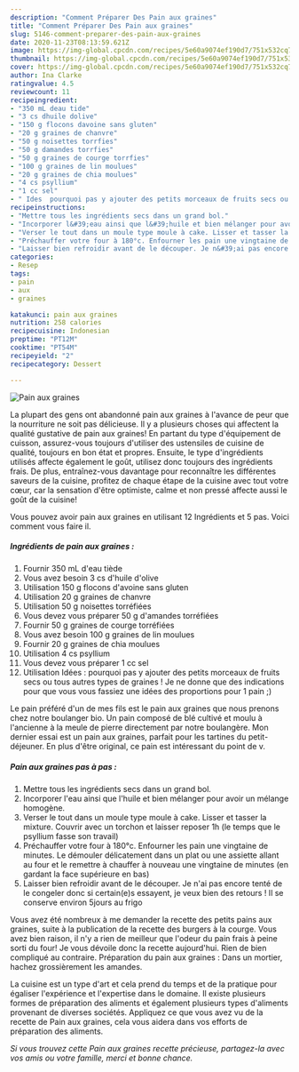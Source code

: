 ```yaml
---
description: "Comment Préparer Des Pain aux graines"
title: "Comment Préparer Des Pain aux graines"
slug: 5146-comment-preparer-des-pain-aux-graines
date: 2020-11-23T08:13:59.621Z
image: https://img-global.cpcdn.com/recipes/5e60a9074ef190d7/751x532cq70/pain-aux-graines-photo-principale-de-la-recette.jpg
thumbnail: https://img-global.cpcdn.com/recipes/5e60a9074ef190d7/751x532cq70/pain-aux-graines-photo-principale-de-la-recette.jpg
cover: https://img-global.cpcdn.com/recipes/5e60a9074ef190d7/751x532cq70/pain-aux-graines-photo-principale-de-la-recette.jpg
author: Ina Clarke
ratingvalue: 4.5
reviewcount: 11
recipeingredient:
- "350 mL deau tide"
- "3 cs dhuile dolive"
- "150 g flocons davoine sans gluten"
- "20 g graines de chanvre"
- "50 g noisettes torrfies"
- "50 g damandes torrfies"
- "50 g graines de courge torrfies"
- "100 g graines de lin moulues"
- "20 g graines de chia moulues"
- "4 cs psyllium"
- "1 cc sel"
- " Ides  pourquoi pas y ajouter des petits morceaux de fruits secs ou tous autres types de graines  Je ne donne que des indications pour que vous vous fassiez une ides des proportions pour 1 pain "
recipeinstructions:
- "Mettre tous les ingrédients secs dans un grand bol."
- "Incorporer l&#39;eau ainsi que l&#39;huile et bien mélanger pour avoir un mélange homogène."
- "Verser le tout dans un moule type moule à cake. Lisser et tasser la mixture. Couvrir avec un torchon et laisser reposer 1h (le temps que le psyllium fasse son travail)"
- "Préchauffer votre four à 180°c. Enfourner les pain une vingtaine de minutes. Le démouler délicatement dans un plat ou une assiette allant au four et le remettre à chauffer à nouveau une vingtaine de minutes (en gardant la face supérieure en bas)"
- "Laisser bien refroidir avant de le découper. Je n&#39;ai pas encore tenté de le congeler donc si certain(e)s essayent, je veux bien des retours ! Il se conserve environ 5jours au frigo"
categories:
- Resep
tags:
- pain
- aux
- graines

katakunci: pain aux graines 
nutrition: 258 calories
recipecuisine: Indonesian
preptime: "PT12M"
cooktime: "PT54M"
recipeyield: "2"
recipecategory: Dessert

---
```



![Pain aux graines](https://img-global.cpcdn.com/recipes/5e60a9074ef190d7/751x532cq70/pain-aux-graines-photo-principale-de-la-recette.jpg)

La plupart des gens ont abandonné pain aux graines à l'avance de peur que la nourriture ne soit pas délicieuse. Il y a plusieurs choses qui affectent la qualité gustative de pain aux graines! En partant du type d'équipement de cuisson, assurez-vous toujours d'utiliser des ustensiles de cuisine de qualité, toujours en bon état et propres. Ensuite, le type d'ingrédients utilisés affecte également le goût, utilisez donc toujours des ingrédients frais. De plus, entraînez-vous davantage pour reconnaître les différentes saveurs de la cuisine, profitez de chaque étape de la cuisine avec tout votre cœur, car la sensation d'être optimiste, calme et non pressé affecte aussi le goût de la cuisine!

<!--inarticleads1-->

Vous pouvez avoir pain aux graines en utilisant 12 Ingrédients et 5 pas. Voici comment vous faire il.

##### Ingrédients de pain aux graines :

1. Fournir 350 mL d&#39;eau tiède
1. Vous avez besoin 3 cs d&#39;huile d&#39;olive
1. Utilisation 150 g flocons d&#39;avoine sans gluten
1. Utilisation 20 g graines de chanvre
1. Utilisation 50 g noisettes torréfiées
1. Vous devez vous préparer 50 g d&#39;amandes torréfiées
1. Fournir 50 g graines de courge torréfiées
1. Vous avez besoin 100 g graines de lin moulues
1. Fournir 20 g graines de chia moulues
1. Utilisation 4 cs psyllium
1. Vous devez vous préparer 1 cc sel
1. Utilisation  Idées : pourquoi pas y ajouter des petits morceaux de fruits secs ou tous autres types de graines ! Je ne donne que des indications pour que vous vous fassiez une idées des proportions pour 1 pain ;)


Le pain préféré d&#39;un de mes fils est le pain aux graines que nous prenons chez notre boulanger bio. Un pain composé de blé cultivé et moulu à l&#39;ancienne à la meule de pierre directement par notre boulangère. Mon dernier essai est un pain aux graines, parfait pour les tartines du petit-déjeuner. En plus d&#39;être original, ce pain est intéressant du point de v. 

<!--inarticleads2-->

##### Pain aux graines pas à pas :

1. Mettre tous les ingrédients secs dans un grand bol.
1. Incorporer l&#39;eau ainsi que l&#39;huile et bien mélanger pour avoir un mélange homogène.
1. Verser le tout dans un moule type moule à cake. Lisser et tasser la mixture. Couvrir avec un torchon et laisser reposer 1h (le temps que le psyllium fasse son travail)
1. Préchauffer votre four à 180°c. Enfourner les pain une vingtaine de minutes. Le démouler délicatement dans un plat ou une assiette allant au four et le remettre à chauffer à nouveau une vingtaine de minutes (en gardant la face supérieure en bas)
1. Laisser bien refroidir avant de le découper. Je n&#39;ai pas encore tenté de le congeler donc si certain(e)s essayent, je veux bien des retours ! Il se conserve environ 5jours au frigo


Vous avez été nombreux à me demander la recette des petits pains aux graines, suite à la publication de la recette des burgers à la courge. Vous avez bien raison, il n&#39;y a rien de meilleur que l&#39;odeur du pain frais à peine sorti du four! Je vous dévoile donc la recette aujourd&#39;hui. Rien de bien compliqué au contraire. Préparation du pain aux graines : Dans un mortier, hachez grossièrement les amandes. 

<!--inarticleads1-->

<p>
La cuisine est un type d'art et cela prend du temps et de la pratique pour égaliser l'expérience et l'expertise dans le domaine. Il existe plusieurs formes de préparation des aliments et également plusieurs types d'aliments provenant de diverses sociétés. Appliquez ce que vous avez vu de la recette de Pain aux graines, cela vous aidera dans vos efforts de préparation des aliments.
</p>

<p>
<i>Si vous trouvez cette Pain aux graines recette précieuse, partagez-la avec vos amis ou votre famille, merci et bonne chance.</i>
</p>
